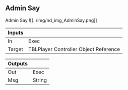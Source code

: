## Admin Say
Admin Say
![[../img/nd_img_AdminSay.png]]

|Inputs||
|--|--|
| In | Exec |
| Target | TBLPlayer Controller Object Reference |

|Outputs||
|--|--|
| Out | Exec |
| Msg | String |
